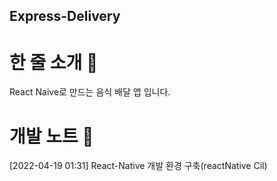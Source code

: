 ## Express-Delivery   
# 한 줄 소개 🎀
React Naive로 만드는 음식 배달 앱 입니다.   

# 개발 노트 📒   
[2022-04-19 01:31] React-Native 개발 환경 구축(reactNative Cil)   
